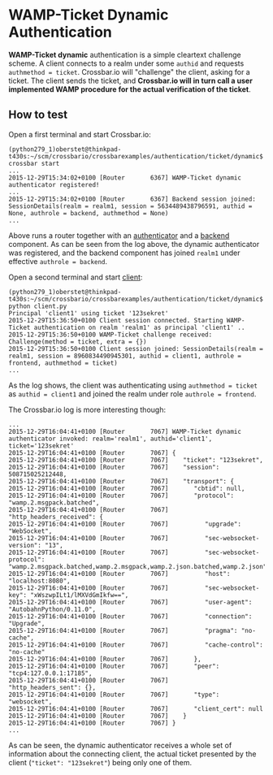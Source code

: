 # WAMP-Ticket Dynamic Authentication

**WAMP-Ticket dynamic** authentication is a simple cleartext challenge scheme. A client connects to a realm under some `authid` and requests `authmethod = ticket`. Crossbar.io will "challenge" the client, asking for a ticket. The client sends the ticket, and **Crossbar.io will in turn call a user implemented WAMP procedure for the actual verification of the ticket**.

## How to test

Open a first terminal and start Crossbar.io:

```console
(python279_1)oberstet@thinkpad-t430s:~/scm/crossbario/crossbarexamples/authentication/ticket/dynamic$ crossbar start
...
2015-12-29T15:34:02+0100 [Router       6367] WAMP-Ticket dynamic authenticator registered!
...
2015-12-29T15:34:02+0100 [Router       6367] Backend session joined: SessionDetails(realm = realm1, session = 5634489438796591, authid = None, authrole = backend, authmethod = None)
...
```

Above runs a router together with an [authenticator](authenticator.py) and a [backend](backend.py) component. As can be seen from the log above, the dynamic authenticator was registered, and the backend component has joined `realm1` under effective `authrole = backend`.

Open a second terminal and start [client](client.py):

```console
(python279_1)oberstet@thinkpad-t430s:~/scm/crossbario/crossbarexamples/authentication/ticket/dynamic$ python client.py
Principal 'client1' using ticket '123sekret'
2015-12-29T15:36:50+0100 Client session connected. Starting WAMP-Ticket authentication on realm 'realm1' as principal 'client1' ..
2015-12-29T15:36:50+0100 WAMP-Ticket challenge received: Challenge(method = ticket, extra = {})
2015-12-29T15:36:50+0100 Client session joined: SessionDetails(realm = realm1, session = 8960834490945301, authid = client1, authrole = frontend, authmethod = ticket)
...
```

As the log shows, the client was authenticating using `authmethod = ticket` as `authid = client1` and joined the realm under role `authrole = frontend`.

The Crossbar.io log is more interesting though:

```console
...
2015-12-29T16:04:41+0100 [Router       7067] WAMP-Ticket dynamic authenticator invoked: realm='realm1', authid='client1', ticket='123sekret'
2015-12-29T16:04:41+0100 [Router       7067] {
2015-12-29T16:04:41+0100 [Router       7067]    "ticket": "123sekret",
2015-12-29T16:04:41+0100 [Router       7067]    "session": 508715025212448,
2015-12-29T16:04:41+0100 [Router       7067]    "transport": {
2015-12-29T16:04:41+0100 [Router       7067]       "cbtid": null,
2015-12-29T16:04:41+0100 [Router       7067]       "protocol": "wamp.2.msgpack.batched",
2015-12-29T16:04:41+0100 [Router       7067]       "http_headers_received": {
2015-12-29T16:04:41+0100 [Router       7067]          "upgrade": "WebSocket",
2015-12-29T16:04:41+0100 [Router       7067]          "sec-websocket-version": "13",
2015-12-29T16:04:41+0100 [Router       7067]          "sec-websocket-protocol": "wamp.2.msgpack.batched,wamp.2.msgpack,wamp.2.json.batched,wamp.2.json",
2015-12-29T16:04:41+0100 [Router       7067]          "host": "localhost:8080",
2015-12-29T16:04:41+0100 [Router       7067]          "sec-websocket-key": "xWszwpILt1/lMXVdGmIkfw==",
2015-12-29T16:04:41+0100 [Router       7067]          "user-agent": "AutobahnPython/0.11.0",
2015-12-29T16:04:41+0100 [Router       7067]          "connection": "Upgrade",
2015-12-29T16:04:41+0100 [Router       7067]          "pragma": "no-cache",
2015-12-29T16:04:41+0100 [Router       7067]          "cache-control": "no-cache"
2015-12-29T16:04:41+0100 [Router       7067]       },
2015-12-29T16:04:41+0100 [Router       7067]       "peer": "tcp4:127.0.0.1:17185",
2015-12-29T16:04:41+0100 [Router       7067]       "http_headers_sent": {},
2015-12-29T16:04:41+0100 [Router       7067]       "type": "websocket",
2015-12-29T16:04:41+0100 [Router       7067]       "client_cert": null
2015-12-29T16:04:41+0100 [Router       7067]    }
2015-12-29T16:04:41+0100 [Router       7067] }
...
```

As can be seen, the dynamic authenticator receives a whole set of information about the connecting client, the actual ticket presented by the client (`"ticket": "123sekret"`) being only one of them.
